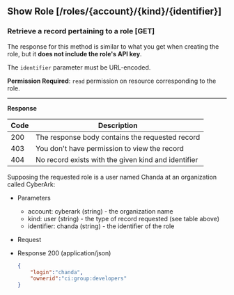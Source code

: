 ## Show Role [/roles/{account}/{kind}/{identifier}]

### Retrieve a record pertaining to a role [GET]

The response for this method is similar to what you get when creating
the role, but it **does not include the role's API key**.

The `identifier` parameter must be URL-encoded.

**Permission Required**: `read` permission on resource corresponding to the role.

<!-- include(partials/role_kinds.md) -->

---

<!-- include(partials/auth_header_table.md) -->

**Response**

|Code|Description                                        |
|----|---------------------------------------------------|
|200 |The response body contains the requested record    |
|403 |You don't have permission to view the record       |
|404 |No record exists with the given kind and identifier|

Supposing the requested role is a user named Chanda at an organization called CyberArk:

+ Parameters
  + account: cyberark (string) - the organization name
  + kind: user (string) - the type of record requested (see table above)
  + identifier: chanda (string) - the identifier of the role

+ Request
  <!-- include(partials/auth_header_code.md) -->
  
+ Response 200 (application/json)
  ```json
  {
      "login":"chanda",
      "ownerid":"ci:group:developers"
  }
  ```
